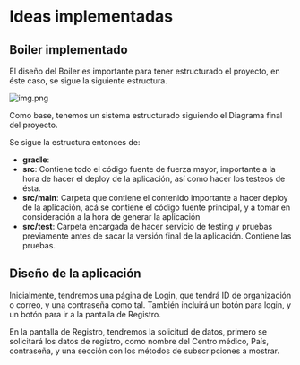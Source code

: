 # Ideas implementadas

## Boiler implementado
El diseño del Boiler es importante para tener estructurado el proyecto, en éste caso, se sigue la siguiente estructura.

![img.png](img.png)

Como base, tenemos un sistema estructurado siguiendo el Diagrama final del proyecto.

Se sigue la estructura entonces de:

* **gradle**:
* **src**: Contiene todo el código fuente de fuerza mayor, importante a la hora de hacer el deploy de la aplicación, así como hacer
los testeos de ésta.
* **src/main**: Carpeta que contiene el contenido importante a hacer deploy de la aplicación, acá se contiene el código fuente principal,
y a tomar en consideración a la hora de generar la aplicación
* **src/test**: Carpeta encargada de hacer servicio de testing y pruebas previamente antes de sacar la versión final de la aplicación.
Contiene las pruebas.

## Diseño de la aplicación
Inicialmente, tendremos una página de Login, que tendrá ID de organización o correo, y una contraseña como tal. También incluirá un botón para login, y un botón para ir a la pantalla de Registro.

En la pantalla de Registro, tendremos la solicitud de datos, primero se solicitará los datos de registro, como nombre del Centro médico, País, contraseña, y una sección con los métodos de subscripciones a mostrar.


